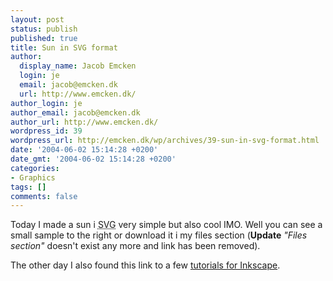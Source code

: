 ```yaml
---
layout: post
status: publish
published: true
title: Sun in SVG format
author:
  display_name: Jacob Emcken
  login: je
  email: jacob@emcken.dk
  url: http://www.emcken.dk/
author_login: je
author_email: jacob@emcken.dk
author_url: http://www.emcken.dk/
wordpress_id: 39
wordpress_url: http://emcken.dk/wp/archives/39-sun-in-svg-format.html
date: '2004-06-02 15:14:28 +0200'
date_gmt: '2004-06-02 15:14:28 +0200'
categories:
- Graphics
tags: []
comments: false
---
```

<img border='0' hspace='5' align='right' src='/public/media/sun.thumb.png' alt='' />Today I made a sun i <abbr title="Scalable Vector Graphics">SVG</abbr> very simple but also cool IMO.
Well you can see a small sample to the right or download it i my files section
(**Update** *"Files section"* doesn't exist any more and link has been removed).

The other day I also found this link to a few <a href="http://programmer-art.org/?page=inkscape">tutorials for Inkscape</a>.

